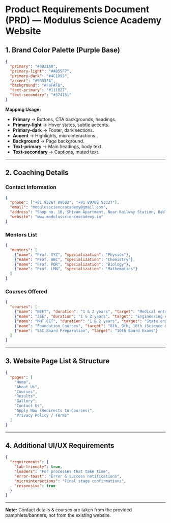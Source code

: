 
# Product Requirements Document (PRD) — Modulus Science Academy Website

## 1. Brand Color Palette (Purple Base)
```json
{
  "primary": "#6B21A8",
  "primary-light": "#A855F7",
  "primary-dark": "#4C1D95",
  "accent": "#9333EA",
  "background": "#F9FAFB",
  "text-primary": "#111827",
  "text-secondary": "#374151"
}
```

**Mapping Usage:**
- **Primary** → Buttons, CTA backgrounds, headings.
- **Primary-light** → Hover states, subtle accents.
- **Primary-dark** → Footer, dark sections.
- **Accent** → Highlights, microinteractions.
- **Background** → Page background.
- **Text-primary** → Main headings, body text.
- **Text-secondary** → Captions, muted text.

---

## 2. Coaching Details

### Contact Information
```json
{
  "phone": ["+91 93267 89602", "+91 89768 53337"],
  "email": "modulusscienceacademy@gmail.com",
  "address": "Shop no. 10, Shivam Apartment, Near Railway Station, Badlapur (E)",
  "website": "www.modulusscienceacademy.in"
}
```

### Mentors List
```json
{
  "mentors": [
    {"name": "Prof. XYZ", "specialization": "Physics"},
    {"name": "Prof. ABC", "specialization": "Chemistry"},
    {"name": "Prof. PQR", "specialization": "Biology"},
    {"name": "Prof. LMN", "specialization": "Mathematics"}
  ]
}
```

### Courses Offered
```json
{
  "courses": [
    {"name": "NEET", "duration": "1 & 2 years", "target": "Medical entrance"},
    {"name": "JEE", "duration": "1 & 2 years", "target": "Engineering entrance"},
    {"name": "MHT-CET", "duration": "1 & 2 years", "target": "State engineering & pharmacy entrance"},
    {"name": "Foundation Courses", "target": "8th, 9th, 10th (Science & Maths)"},
    {"name": "SSC Board Preparation", "target": "10th Board Exams"}
  ]
}
```

---

## 3. Website Page List & Structure
```json
{
  "pages": [
    "Home",
    "About Us",
    "Courses",
    "Results",
    "Gallery",
    "Contact Us",
    "Apply Now (Redirects to Courses)",
    "Privacy Policy / Terms"
  ]
}
```

---

## 4. Additional UI/UX Requirements
```json
{
  "requirements": {
    "tab-friendly": true,
    "loaders": "For processes that take time",
    "error-toast": "Error & success notifications",
    "microinteractions": "Final stage confirmations",
    "responsive": true
  }
}
```

---

**Note:** Contact details & courses are taken from the provided pamphlets/banners, not from the existing website.
